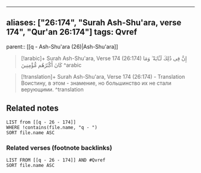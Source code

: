 
---
aliases: ["26:174", "Surah Ash-Shu'ara, verse 174", "Qur'an 26:174"]
tags: Qvref
---

parent:: [[q - Ash-Shu'ara (26)|Ash-Shu'ara]]

> [!arabic]+ Surah Ash-Shu'ara, Verse 174 (26:174)
> <span class="quran-arabic">إِنَّ فِى ذَٰلِكَ لَـَٔايَةً ۖ وَمَا كَانَ أَكْثَرُهُم مُّؤْمِنِينَ</span>
^arabic

> [!translation]+ Surah Ash-Shu'ara, Verse 174 (26:174) - Translation
> Воистину, в этом - знамение, но большинство их не стали верующими.
^translation



## Related notes
```dataview
LIST from [[q - 26 - 174]]
WHERE !contains(file.name, "q - ")
SORT file.name ASC
```

### Related verses (footnote backlinks)
```dataview
LIST FROM [[q - 26 - 174]] AND #Qvref
SORT file.name ASC
```

